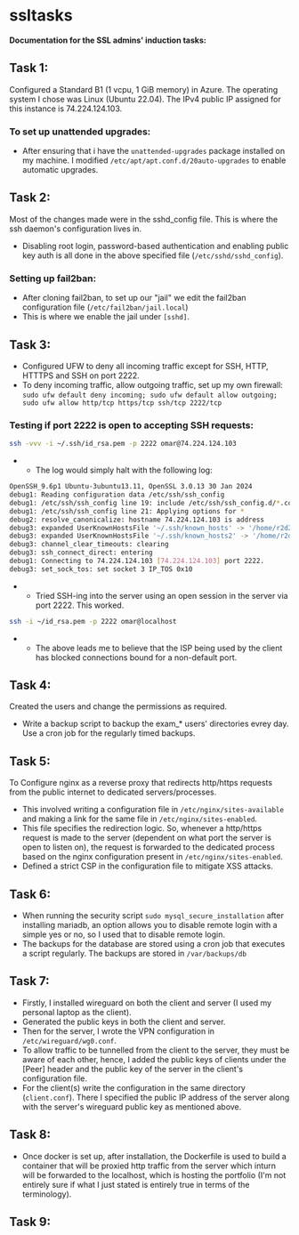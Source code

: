 # ssltasks
**Documentation for the SSL admins' induction tasks:**
## Task 1:
Configured a Standard B1 (1 vcpu, 1 GiB memory) in Azure. The operating system I chose was Linux (Ubuntu 22.04). The IPv4 public IP assigned for this instance is 74.224.124.103.

### To set up unattended upgrades: 
- After ensuring that i have the ```unattended-upgrades``` package installed on my machine. I modified ```/etc/apt/apt.conf.d/20auto-upgrades``` to enable automatic upgrades.
  
## Task 2:
Most of the changes made were in the sshd_config file. This is where the ssh daemon's configuration lives in.
- Disabling root login, password-based authentication and enabling public key auth is all done in the above specified file (```/etc/sshd/sshd_config```).

### Setting up fail2ban:
- After cloning fail2ban, to set up our "jail" we edit the fail2ban configuration file (```/etc/fail2ban/jail.local```)
- This is where we enable the jail under ```[sshd]```.
 
## Task 3: 
- Configured UFW to deny all incoming traffic except for SSH, HTTP, HTTTPS and SSH on port 2222.
- To deny incoming traffic, allow outgoing traffic, set up my own firewall: ```sudo ufw default deny incoming; sudo ufw default allow outgoing; sudo ufw allow http/tcp https/tcp ssh/tcp 2222/tcp```
  
### Testing if port 2222 is open to accepting SSH requests:
```bash
ssh -vvv -i ~/.ssh/id_rsa.pem -p 2222 omar@74.224.124.103
```
- - The log would simply halt with the following log:
```bash
OpenSSH_9.6p1 Ubuntu-3ubuntu13.11, OpenSSL 3.0.13 30 Jan 2024
debug1: Reading configuration data /etc/ssh/ssh_config
debug1: /etc/ssh/ssh_config line 19: include /etc/ssh/ssh_config.d/*.conf matched no files
debug1: /etc/ssh/ssh_config line 21: Applying options for *
debug2: resolve_canonicalize: hostname 74.224.124.103 is address
debug3: expanded UserKnownHostsFile '~/.ssh/known_hosts' -> '/home/r2d2/.ssh/known_hosts'
debug3: expanded UserKnownHostsFile '~/.ssh/known_hosts2' -> '/home/r2d2/.ssh/known_hosts2'
debug3: channel_clear_timeouts: clearing
debug3: ssh_connect_direct: entering
debug1: Connecting to 74.224.124.103 [74.224.124.103] port 2222.
debug3: set_sock_tos: set socket 3 IP_TOS 0x10
```
- - Tried SSH-ing into the server using an open session in the server via port 2222. This worked.
```bash
ssh -i ~/id_rsa.pem -p 2222 omar@localhost
```
- - The above leads me to believe that the ISP being used by the client has blocked connections bound for a non-default port.


## Task 4:
Created the users and change the permissions as required.
- Write a backup script to backup the exam_* users' directories evrey day. Use a cron job for the regularly timed backups.

## Task 5:
To Configure nginx as a reverse proxy that redirects http/https requests from the public internet to dedicated servers/processes.
- This involved writing a configuration file in ```/etc/nginx/sites-available``` and making a link for the same file in ```/etc/nginx/sites-enabled```.
- This file specifies the redirection logic. So, whenever a http/https request is made to the server (dependent on what port the server is open to listen on), the request is forwarded to the dedicated process based on the nginx configuration present in ```/etc/nginx/sites-enabled```.
- Defined a strict CSP in the configuration file to mitigate XSS attacks. 

## Task 6:
- When running the security script ```sudo mysql_secure_installation``` after installing mariadb, an option allows you to disable remote login with a simple yes or no, so I used that to disable remote login.
- The backups for the database are stored using a cron job that executes a script regularly. The backups are stored in ```/var/backups/db```
  
## Task 7:
- Firstly, I installed wireguard on both the client and server (I used my personal laptop as the client).
- Generated the public keys in both the client and server.
- Then for the server, I wrote the VPN configuration in ```/etc/wireguard/wg0.conf```.
- To allow traffic to be tunnelled from the client to the server, they must be aware of each other, hence, I added the public keys of clients under the [Peer] header and the public key of the server in the client's configuration file.
- For the client(s) write the configuration in the same directory (```client.conf```).  There I specified the public IP address of the server along with the server's wireguard public key as mentioned above.

## Task 8:
- Once docker is set up, after installation, the Dockerfile is used to build a container that will be proxied http traffic from the server which inturn will be forwarded to the localhost, which is hosting the portfolio (I'm not entirely sure if what I just stated is entirely true in terms of the terminology). 

## Task 9:

